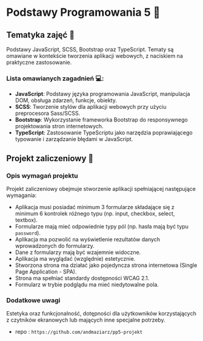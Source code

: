 # Podstawy Programowania 5 🚀

## Tematyka zajęć 📒

Podstawy JavaScript, SCSS, Bootstrap oraz TypeScript. Tematy są omawiane w kontekście tworzenia aplikacji webowych, z naciskiem na praktyczne zastosowanie.

### Lista omawianych zagadnień 💻: 

- **JavaScript**: Podstawy języka programowania JavaScript, manipulacja DOM, obsługa zdarzeń, funkcje, obiekty.
- **SCSS**: Tworzenie stylów dla aplikacji webowych przy użyciu preprocesora Sass/SCSS.
- **Bootstrap**: Wykorzystanie frameworka Bootstrap do responsywnego projektowania stron internetowych.
- **TypeScript**: Zastosowanie TypeScriptu jako narzędzia poprawiającego typowanie i zarządzanie błędami w JavaScript.

## Projekt zaliczeniowy 📝


### Opis wymagań projektu

Projekt zaliczeniowy obejmuje stworzenie aplikacji spełniającej następujące wymagania:

- Aplikacja musi posiadać minimum 3 formularze składające się z minimum 6 kontrolek różnego typu (np. input, checkbox, select, textbox).
- Formularze mają mieć odpowiednie typy pól (np. hasła mają być typu `password`).
- Aplikacja ma pozwolić na wyświetlenie rezultatów danych wprowadzonych do formularzy.
- Dane z formularzy mają być wzajemnie widoczne.
- Aplikacja ma wyglądać (względnie) estetycznie.
- Stworzona strona ma działać jako pojedyncza strona internetowa (Single Page Application - SPA).
- Strona ma spełniać standardy dostępności WCAG 2.1.
- Formularz w trybie podglądu ma mieć niedytowalne pola.

### Dodatkowe uwagi

Estetyka oraz funkcjonalność, dotępności dla użytkowników korzystających z czytników ekranowych lub mających inne specjalne potrzeby.
- repo : ``https://github.com/andmaziarz/pp5-projekt``

